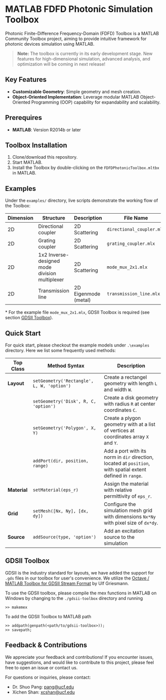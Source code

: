 # MATLAB FDFD Photonic Simulation Toolbox
Photonic Finite-Difference Frequency-Domain (FDFD) Toolbox is a MATLAB Community Toolbox project, aiming 
to provide intuitive framework for photonic devices simulation using MATLAB.

> **Note:** The toolbox is currently in its early development stage. New features for high-dimensional 
simulation, advanced analysis, and optimization will be coming in next release!

## Key Features
- **Customizable Geometry**: Simple geometry and mesh creation.
- **Object-Oriented Implementation**: Leverage modular MATLAB Object-Oriented Programming (OOP) capability
for expandability and scalability.

## Prerequires
- **MATLAB**: Version R2014b or later

## Toolbox Installation
1. Clone/download this repository.
2. Start MATLAB.
3. Install the Toolbox by double-clicking on the `FDFDPhotonicToolbox.mltbx` in MATLAB.

## Examples 
Under the `examples/` directory, live scripts demonstrate the working flow of the Toolbox:

| Dimension | Structure | Description | File Name | 
|---|---|---|---|
| 2D | Directional coupler | 2D Scattering | `directional_coupler.mlx` |
| 2D | Grating coupler |2D Scattering | `grating_coupler.mlx` |
| 2D | 1x2 Inverse-designed mode division multiplexer |2D Scattering | `mode_mux_2x1.mlx` |
| 2D | Transmission line | 2D Eigenmode (metal) | `transmission_line.mlx` |

\* For the example file `mode_mux_2x1.mlx`, GDSII Toolbox is required (see section [GDSII Toolbox](#gdsii-toolbox)).



## Quick Start  
For quick start, please checkout the example models under `.\examples` directory. Here we list some frequently used methods:

| Top Class  | Method Syntax                                   | Description |
|------------|----------------------------------------------|-------------|
| **Layout** | `setGeometry('Rectangle', L, W, 'option')` | Create a rectangel geometry with length `L` and width `W`. |
|            | `setGeometry('Disk', R, C, 'option')`      | Create a disk geometry with radius `R` at center coordinates `C`. |
|            | `setGeometry('Polygon', X, Y)`            | Create a plygon geometry with at a list of vertices at coordinates array `X` and `Y`. |
|            | `addPort(dir, position, range)`          | Add a port with its norm in `dir` direction, located at `position`, with spatial extent defined in `range`. |
| **Material** | `setMaterial(eps_r)`                      | Assign the material with relative permittivity of `eps_r`. |
| **Grid**     | `setMesh([Nx, Ny], [dx, dy])`            | Configure the simulation mesh grid with dimensions `Nx*Ny` with pixel size of `dx*dy`. |
| **Source**   | `addSource(type, 'option')`             | Add an excitation source to the simulation  |



## GDSII Toolbox
GDSII is the industry standard for layouts, we have added the support for `.gds` files in our toolbox for user's convenience. 
We utilize the [Octave / MATLAB Toolbox for GDSII Stream Format](https://github.com/ulfgri/gdsii-toolbox) by Ulf Griesmann.

 To use the GDSII toolbox, please compile the mex functions in MATLAB on Windows by changing to the `./gdsii-toolbox` directory and running

```
>> makemex
```
To add the GDSII Toolbox to MATLAB path
```
>> addpath(genpath(<path/to/gdsii-toolbox>));
>> savepath;
```

## Feedback & Contributions
We appreciate your feedback and contributions! If you encounter issues, have suggestions, and would 
like to contribute to this project, please feel free to open an issue or contact us.

For questions or inquiries, please contact:
- Dr. Shuo Pang: pang@ucf.edu
- Xichen Shan: xcshan@ucf.edu
